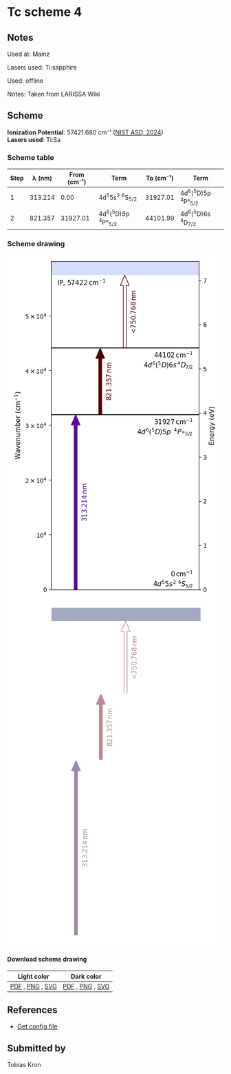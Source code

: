 # Tc scheme 4

## Notes

Used at: Mainz

Lasers used: Ti:sapphire

Used: offline

Notes: Taken from LARISSA Wiki



## Scheme

**Ionization Potential**: 57421.680 cm⁻¹ ([NIST ASD, 2024](https://www.nist.gov/pml/atomic-spectra-database))  
**Lasers used**: Ti:Sa

### Scheme table

| Step | λ (nm)  | From (cm⁻¹) |                              Term                              | To (cm⁻¹) |                              Term                              |
| ---- | ------- | ----------- | -------------------------------------------------------------- | --------- | -------------------------------------------------------------- |
| 1    | 313.214 | 0.00        | 4d<sup>5</sup>5s<sup>2</sup>    <sup>6</sup>S<sub>5/2</sub>    | 31927.01  | 4d<sup>6</sup>(<sup>5</sup>D)5p   <sup>4</sup>P°<sub>5/2</sub> |
| 2    | 821.357 | 31927.01    | 4d<sup>6</sup>(<sup>5</sup>D)5p   <sup>4</sup>P°<sub>5/2</sub> | 44101.99  | 4d<sup>6</sup>(<sup>5</sup>D)6s <sup>4</sup>D<sub>7/2</sub>    |


### Scheme drawing

![tc scheme, light mode](tc-004/tc-004-light.png#only-light)
![tc scheme, dark mode](tc-004/tc-004-dark-web.png#only-dark)

#### Download scheme drawing

|                                            Light color                                            |                                           Dark color                                           |
| ------------------------------------------------------------------------------------------------- | ---------------------------------------------------------------------------------------------- |
| [PDF](tc-004/tc-004-light.pdf) , [PNG](tc-004/tc-004-light.png) , [SVG](tc-004/tc-004-light.svg)  | [PDF](tc-004/tc-004-dark.pdf) , [PNG](tc-004/tc-004-dark.png) , [SVG](tc-004/tc-004-dark.svg)  |


## References

  - [Get config file](https://github.com/RIMS-Code/rims-code.github.io/blob/main/db/tc-004.json)



## Submitted by

Tobias Kron

